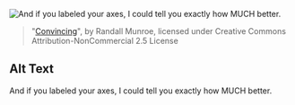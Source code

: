 ![And if you labeled your axes, I could tell you exactly how MUCH better.](https://imgs.xkcd.com/comics/convincing.png)
> "[Convincing](https://xkcd.com/833/)", by Randall Munroe, licensed under Creative Commons Attribution-NonCommercial 2.5 License

## Alt Text
And if you labeled your axes, I could tell you exactly how MUCH better.
